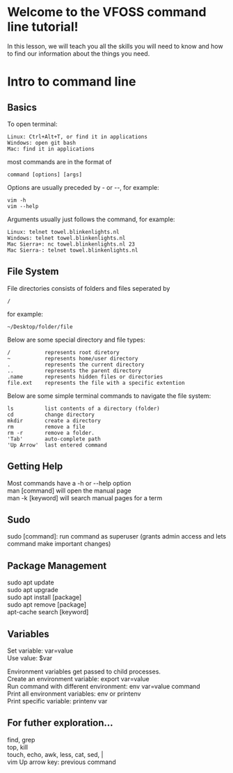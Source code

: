 # Welcome to the VFOSS command line tutorial!
In this lesson, we will teach you all the skills you will need to know 
and how to find our information about the things you need.

# Intro to command line
## Basics
To open terminal:

    Linux: Ctrl+Alt+T, or find it in applications
    Windows: open git bash
    Mac: find it in applications

most commands are in the format of

    command [options] [args] 

Options are usually preceded by - or --, for example:

    vim -h
    vim --help

Arguments usually just follows the command, for example:

    Linux: telnet towel.blinkenlights.nl
    Windows: telnet towel.blinkenlights.nl
    Mac Sierra+: nc towel.blinkenlights.nl 23
    Mac Sierra-: telnet towel.blinkenlights.nl

## File System
File directories consists of folders and files seperated by 
    
    /

for example:
    
    ~/Desktop/folder/file

Below are some special directory and file types:

    /           represents root diretory
    ~           represents home/user directory
    .           represents the current directory  
    ..          represents the parent directory  
    .name       represents hidden files or directories
    file.ext    represents the file with a specific extention

Below are some simple terminal commands to navigate the file system:

    ls          list contents of a directory (folder)  
    cd          change directory  
    mkdir       create a directory  
    rm          remove a file
    rm -r       remove a folder.  
    'Tab'       auto-complete path
    'Up Arrow'  last entered command

## Getting Help
Most commands have a -h or --help option  
man [command] will open the manual page  
man -k [keyword] will search manual pages for a term

## Sudo
sudo [command]: run command as superuser (grants admin access and lets command make important changes)

## Package Management
sudo apt update  
sudo apt upgrade  
sudo apt install [package]  
sudo apt remove [package]  
apt-cache search [keyword] 

## Variables
Set variable: var=value  
Use value: $var  

Environment variables get passed to child processes.  
Create an environment variable: export var=value  
Run command with different environment: env var=value command  
Print all environment variables: env or printenv  
Print specific variable: printenv var

## For futher exploration...
find, grep  
top, kill  
touch, echo, awk, less, cat, sed, |  
vim
Up arrow key: previous command
